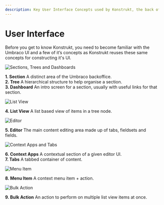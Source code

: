 ```yaml
---
description: Key User Interface Concepts used by Konstrukt, the back office UI builder for Umbraco.
---
```


# User Interface

Before you get to know Konstrukt, you need to become familiar with the Umbraco UI and a few of it’s concepts as Konstrukt reuses these same concepts for constructing it's UI.

![Sections, Trees and Dashboards](../images/ui_01.png)

**1. Section** A distinct area of the Umbraco backoffice.  
**2. Tree** A hierarchical structure to help organise a section.  
**3. Dashboard** An intro screen for a section, usually with useful links for that section.  

![List View](../images/ui_02.png)

**4. List View** A list based view of items in a tree node.

![Editor](../images/ui_03.png)

**5. Editor** The main content editing area made up of tabs, fieldsets and fields.

![Context Apps and Tabs](../images/ui_06.png)

**6. Context Apps** A contextual section of a given editor UI.  
**7. Tabs** A tabbed container of content.  

![Menu Item](../images/ui_04.png)

**8. Menu Item** A context menu item + action.

![Bulk Action](../images/ui_05.png)

**9. Bulk Action** An action to perform on multiple list view items at once.
